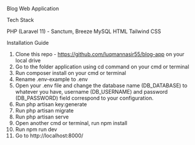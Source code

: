 Blog Web Application

Tech Stack

PHP (Laravel 11) - Sanctum, Breeze
MySQL
HTML
Tailwind CSS

Installation Guide

1. Clone this repo - https://github.com/luqmannasir55/blog-app on your local drive
2. Go to the folder application using cd command on your cmd or terminal
3. Run composer install on your cmd or terminal
4. Rename .env-example to .env
5. Open your .env file and change the database name (DB_DATABASE) to whatever you have, username (DB_USERNAME) and password (DB_PASSWORD) field correspond to your configuration.
6. Run php artisan key:generate
7. Run php artisan migrate
8. Run php artisan serve
9. Open another cmd or terminal, run npm install
10. Run npm run dev
11. Go to http://localhost:8000/
